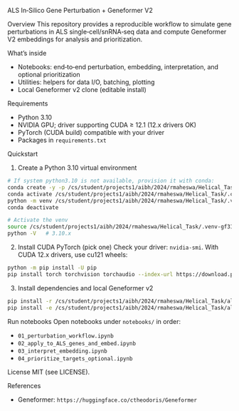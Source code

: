 ALS In‑Silico Gene Perturbation + Geneformer V2

Overview
This repository provides a reproducible workflow to simulate gene perturbations in ALS single‑cell/snRNA‑seq data and compute Geneformer V2 embeddings for analysis and prioritization.

What’s inside
- Notebooks: end‑to‑end perturbation, embedding, interpretation, and optional prioritization
- Utilities: helpers for data I/O, batching, plotting
- Local Geneformer v2 clone (editable install)

Requirements
- Python 3.10
- NVIDIA GPU; driver supporting CUDA ≥ 12.1 (12.x drivers OK)
- PyTorch (CUDA build) compatible with your driver
- Packages in `requirements.txt`

Quickstart
1) Create a Python 3.10 virtual environment
```bash
# If system python3.10 is not available, provision it with conda:
conda create -y -p /cs/student/projects1/aibh/2024/rmaheswa/Helical_Task/.conda-py310 python=3.10
conda activate /cs/student/projects1/aibh/2024/rmaheswa/Helical_Task/.conda-py310
python -m venv /cs/student/projects1/aibh/2024/rmaheswa/Helical_Task/.venv-gf310
conda deactivate

# Activate the venv
source /cs/student/projects1/aibh/2024/rmaheswa/Helical_Task/.venv-gf310/bin/activate
python -V   # 3.10.x
```

2) Install CUDA PyTorch (pick one)
Check your driver: `nvidia-smi`. With CUDA 12.x drivers, use cu121 wheels:
```bash
python -m pip install -U pip
pip install torch torchvision torchaudio --index-url https://download.pytorch.org/whl/cu121
```

3) Install dependencies and local Geneformer v2
```bash
pip install -r /cs/student/projects1/aibh/2024/rmaheswa/Helical_Task/als-perturb-geneformer/requirements.txt
pip install -e /cs/student/projects1/aibh/2024/rmaheswa/Helical_Task/als-perturb-geneformer/Geneformer
```


Run notebooks
Open notebooks under `notebooks/` in order:
- `01_perturbation_workflow.ipynb`
- `02_apply_to_ALS_genes_and_embed.ipynb`
- `03_interpret_embedding.ipynb`
- `04_prioritize_targets_optional.ipynb`


License
MIT (see LICENSE).

References
- Geneformer: `https://huggingface.co/ctheodoris/Geneformer`
